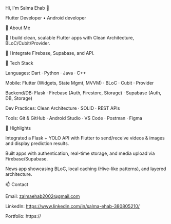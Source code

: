 Hi, I'm Salma Ehab 👋

Flutter Developer • Android developer

🚀 About Me

🧩 I build clean, scalable Flutter apps with Clean Architecture, BLoC/Cubit/Provider.

🔗 I integrate Firebase, Supabase, and API.


🧰 Tech Stack

Languages: Dart · Python · Java · C++

Mobile: Flutter (Widgets, State Mgmt, MVVM) · BLoC · Cubit · Provider

Backend/DB: Flask · Firebase (Auth, Firestore, Storage) · Supabase (Auth, DB, Storage)

Dev Practices: Clean Architecture · SOLID · REST APIs 

Tools: Git & GitHub · Android Studio · VS Code · Postman · Figma

🌟 Highlights

Integrated a Flask + YOLO API with Flutter to send/receive videos & images and display prediction results.

Built apps with authentication, real-time storage, and media upload via Firebase/Supabase.

News app showcasing BLoC, local caching (Hive-like patterns), and layered architecture.

📫 Contact

Email: zalmaehab2002@gmail.com

LinkedIn: https://www.linkedin.com/in/salma-ehab-380805210/

Portfolio: https://
